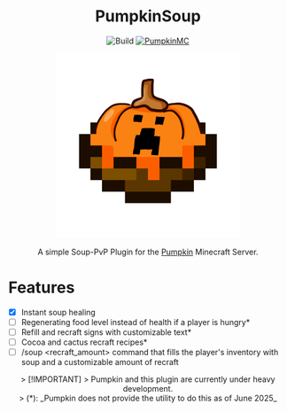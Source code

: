 <div align="center">
  
  # PumpkinSoup
  
  ![Build](https://github.com/tn-lorenz/PumpkinSoup/actions/workflows/rust.yml/badge.svg) [![PumpkinMC](https://img.shields.io/badge/Built_for-PumpkinMC-orange)](https://github.com/Pumpkin-MC/Pumpkin)

  <p align="center" width="66%">
    <img src="assets\PUMPKING_SOUP_AYOOO.png" alt="Logo" width=66%/>
  </p>

  A simple Soup-PvP Plugin for the [Pumpkin](https://github.com/Pumpkin-MC/Pumpkin) Minecraft Server.
</div>

# Features
- [X] Instant soup healing
- [ ] Regenerating food level instead of health if a player is hungry*
- [ ] Refill and recraft signs with customizable text*
- [ ] Cocoa and cactus recraft recipes*
- [ ] /soup <recraft_amount> command that fills the player's inventory with soup and a customizable amount of recraft

<div align="center">
  > [!IMPORTANT]
  > Pumpkin and this plugin are currently under heavy development.<br>
  > (*): _Pumpkin does not provide the utility to do this as of June 2025_
</div>
